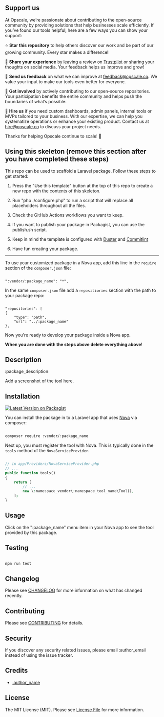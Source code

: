 ## Support us

At Opscale, we’re passionate about contributing to the open-source community by providing solutions that help businesses scale efficiently. If you’ve found our tools helpful, here are a few ways you can show your support:

⭐ **Star this repository** to help others discover our work and be part of our growing community. Every star makes a difference!

💬 **Share your experience** by leaving a review on [Trustpilot](https://www.trustpilot.com/review/opscale.co) or sharing your thoughts on social media. Your feedback helps us improve and grow!

📧 **Send us feedback** on what we can improve at [feedback@opscale.co](mailto:feedback@opscale.co). We value your input to make our tools even better for everyone.

🙏 **Get involved** by actively contributing to our open-source repositories. Your participation benefits the entire community and helps push the boundaries of what’s possible.

💼 **Hire us** if you need custom dashboards, admin panels, internal tools or MVPs tailored to your business. With our expertise, we can help you systematize operations or enhance your existing product. Contact us at hire@opscale.co to discuss your project needs.

Thanks for helping Opscale continue to scale! 🚀

<!--delete-->

## Using this skeleton (remove this section after you have completed these steps)

This repo can be used to scaffold a Laravel package. Follow these steps to get started:

1. Press the "Use this template" button at the top of this repo to create a new repo with the contents of this skeleton.

2. Run "php ./configure.php" to run a script that will replace all placeholders throughout all the files.

3. Check the GitHub Actions workflows you want to keep.

4. If you want to publish your package in Packagist, you can use the publish.sh script.

5. Keep in mind the template is configured with [Duster](https://github.com/tighten/duster) and [Commitlint](https://commitlint.js.org/) 

6. Have fun creating your package.

---

To use your customized package in a Nova app, add this line in the `require` section of the `composer.json` file:

```

":vendor/:package_name": "*",

```

In the same `composer.json` file add a `repositiories` section with the path to your package repo:

```

"repositories": [
{
    "type": "path",
    "url": "../:package_name"
},

```

Now you're ready to develop your package inside a Nova app.

**When you are done with the steps above delete everything above!**

<!--/delete-->

## Description

:package_description

Add a screenshot of the tool here.

## Installation

[![Latest Version on Packagist](https://img.shields.io/packagist/v/:vendor/:package_name.svg?style=flat-square)](https://packagist.org/packages/:vendor/:package_name)

You can install the package in to a Laravel app that uses [Nova](https://nova.laravel.com) via composer:

```bash

composer require :vendor/:package_name

```

Next up, you must register the tool with Nova. This is typically done in the `tools` method of the `NovaServiceProvider`.

```php

// in app/Providers/NovaServiceProvider.php
// ...
public function tools()
{
    return [
        // ...
        new \:namespace_vendor\:namespace_tool_name\Tool(),
    ];
}

```

## Usage

Click on the ":package_name" menu item in your Nova app to see the tool provided by this package.

## Testing

``` bash

npm run test

```

## Changelog

Please see [CHANGELOG](CHANGELOG.md) for more information on what has changed recently.

## Contributing

Please see [CONTRIBUTING](https://github.com/opscale-co/.github/blob/main/CONTRIBUTING.md) for details.

## Security

If you discover any security related issues, please email :author_email instead of using the issue tracker.

## Credits

- [:author_name](https://github.com/:author_username)

## License

The MIT License (MIT). Please see [License File](LICENSE.md) for more information.
